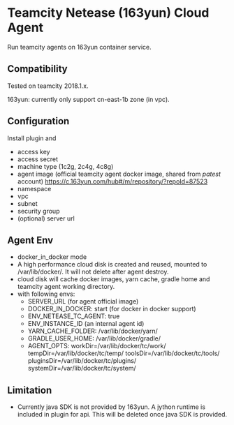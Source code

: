 # Teamcity Netease (163yun) Cloud Agent

Run teamcity agents on 163yun container service.

## Compatibility

Tested on teamcity 2018.1.x.

163yun: currently only support cn-east-1b zone (in vpc).

## Configuration

Install plugin and

* access key
* access secret
* machine type (1c2g, 2c4g, 4c8g)
* agent image (official teamcity agent docker image, shared from *patest* account)
  https://c.163yun.com/hub#/m/repository/?repoId=87523
* namespace
* vpc
* subnet
* security group
* (optional) server url

## Agent Env

* docker_in_docker mode
* A high performance cloud disk is created and reused, mounted to /var/lib/docker/. It will not delete after agent destroy.
* cloud disk will cache docker images, yarn cache, gradle home and teamcity agent working directory.
* with following envs:
  * SERVER_URL (for agent official image)
  * DOCKER_IN_DOCKER: start (for docker in docker support)
  * ENV_NETEASE_TC_AGENT: true
  * ENV_INSTANCE_ID (an internal agent id)
  * YARN_CACHE_FOLDER: /var/lib/docker/yarn/
  * GRADLE_USER_HOME: /var/lib/docker/gradle/
  * AGENT_OPTS: workDir=/var/lib/docker/tc/work/ tempDir=/var/lib/docker/tc/temp/ toolsDir=/var/lib/docker/tc/tools/ pluginsDir=/var/lib/docker/tc/plugins/ systemDir=/var/lib/docker/tc/system/

## Limitation

* Currently java SDK is not provided by 163yun. A jython runtime is included in plugin for api. This will be deleted once java SDK is provided.
